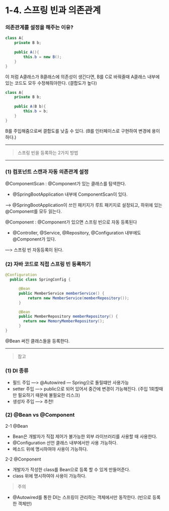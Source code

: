 # 1-4. 스프링 빈과 의존관계

### 의존관계를 설정을 해주는 이유?

```java
class A{
	private B b;
	
	public A(){
		this.b = new B();
	}
}
```

이 처럼 A클래스가 B클래스에 의존성이 생긴다면, B를 C로 바꿔줄때 A클래스 내부에 있는 코드도 모두 수정해줘야한다. (결합도가 높다)

```java
class A{
	private B b;
	
	public A(B b){
		this.b = b;
	}
}
```

B를 주입해줌으로써 결합도를 낮출 수 있다. (B를 인터페이스로 구현하여 변경에 용이하다.)

---

> 스프링 빈을 등록하는 2가지 방법

---

### (1) 컴포넌트 스캔과 자동 의존관계 설정

@ComponentScan : @Component가 있는 클래스를 탐색한다.

- @SpringBootApplication 내부에 ComponentScan이 있다.

—> @SpringBootApplication이 쓰인 패키지가 루트 패키지로 설정되고, 하위에 있는 @Component를 모두 읽는다.

@Component : @Component가 있으면 스프링 빈으로 자동 등록된다

- @Controller, @Service, @Repository, @Configuration 내부에도 @Component가 있다.

—> 스프링 빈 자동등록이 된다.

### (2) 자바 코드로 직접 스프링 빈 등록하기

```java
@Configuration
  public class SpringConfig {

      @Bean
      public MemberService memberService() {
          return new MemberService(memberRepository());
      }

      @Bean
      public MemberRepository memberRepository() {
        return new MemoryMemberRepository();
      }
}
```

@Bean 써진 클래스들을 등록한다.

---

> 참고

### (1) DI 종류

- 필드 주입 —> @Autowired — Spring으로 돌릴떄만 사용가능
- setter 주입 —> public으로 되어 있어서 중간에 변경이 가능해진다. (주입 1회할때만 필요하기 때문에 불필요한 리스크)
- 생성자 주입 —> 추천!

### (2) @Bean vs @Component

2-1 @Bean

- Bean은 개발자가 직접 제어가 불가능한 외부 라이브러리를 사용할 때 사용한다.
- @Configuration 선언 클래스 내부에서만 사용 가능하다.
- 메소드 위에 명시하여야 사용이 가능하다.

2-2 @Conponent

- 개발자가 작성한 class를 Bean으로 등록 할 수 있게 만들어준다.
- class 위에 명시하여야 사용이 가능하다.

> 주의

- @Autowired를 통한 DI는 스프링이 관리하는 객체에서만 동작한다. (빈으로 등록한 객체만)